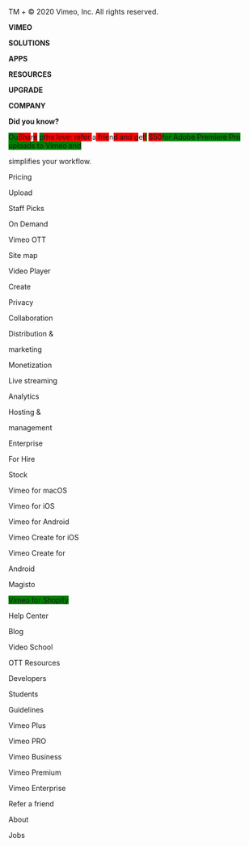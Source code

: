 
TM + © 2020 Vimeo, Inc. All rights reserved.


**VIMEO**


**SOLUTIONS**


**APPS**


**RESOURCES**


**UPGRADE**


**COMPANY**


**Did you know?**


<span style="background-color: green;">Ou</span><span style="background-color: red;">Sha</span>r<span style="background-color: red;">e</span> <span style="background-color: green;">p</span><span style="background-color: red;">the love: refer </span>a<span style="background-color: red;"> frie</span>n<span style="background-color: red;">d and g</span>e<span style="background-color: red;">t</span><span style="background-color: green;">l</span> <span style="background-color: red;">$50</span><span style="background-color: green;">for Adobe Premiere Pro uploads to Vimeo and


simplifies your workflow.</span>


Pricing


Upload


Staff Picks


On Demand


Vimeo OTT


Site map


Video Player


Create


Privacy


Collaboration


Distribution &


marketing


Monetization


Live streaming


Analytics


Hosting &


management


Enterprise


For Hire


Stock


Vimeo for macOS


Vimeo for iOS


Vimeo for Android


Vimeo Create for iOS


Vimeo Create for


Android


Magisto


<span style="background-color: green;">Vimeo for Shopify


</span>Help Center


Blog


Video School


OTT Resources


Developers


Students


Guidelines


Vimeo Plus


Vimeo PRO


Vimeo Business


Vimeo Premium


Vimeo Enterprise


Refer a friend


About


Jobs

